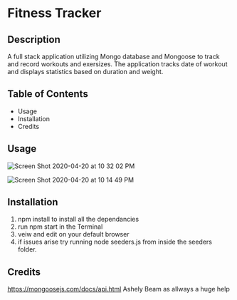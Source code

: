 # Fitness Tracker

## Description
 A full stack application utilizing Mongo database and Mongoose to track and record workouts and exersizes. The application tracks date of workout and displays statistics based on duration and weight.  

## Table of Contents
* Usage
* Installation
* Credits

## Usage
![Screen Shot 2020-04-20 at 10 32 02 PM](https://user-images.githubusercontent.com/56802588/79825625-c6906780-8356-11ea-8b90-aef002389e07.png)

![Screen Shot 2020-04-20 at 10 14 49 PM](https://user-images.githubusercontent.com/56802588/79825602-b37d9780-8356-11ea-92da-87a0d2db14f9.png)

## Installation 
1) npm install  to install all the dependancies 
2) run npm start in the Terminal
3) veiw and edit on your default browser
4) if issues arise try running node seeders.js from inside the seeders folder. 

## Credits 
https://mongoosejs.com/docs/api.html
Ashely Beam as allways a huge help 
